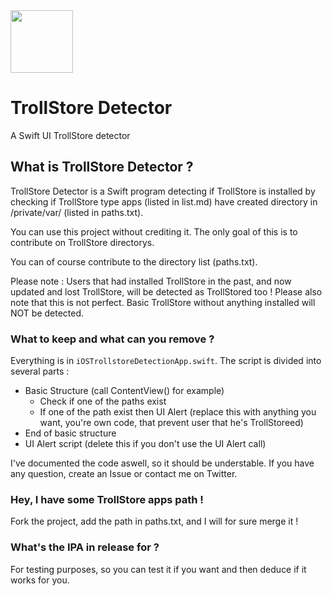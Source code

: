 <img src='https://i.ibb.co/Ksc0RFR/Pag-NX-modified.png' width=100>

# TrollStore Detector
A Swift UI TrollStore detector

## What is TrollStore Detector ?
TrollStore Detector is a Swift program detecting if TrollStore is installed by checking if TrollStore type apps (listed in list.md) have created directory in /private/var/ (listed in paths.txt).

You can use this project without crediting it. The only goal of this is to contribute on TrollStore directorys.

You can of course contribute to the directory list (paths.txt). 

Please note : Users that had installed TrollStore in the past, and now updated and lost TrollStore, will be detected as TrollStored too ! Please also note that this is not perfect. Basic TrollStore without anything installed will NOT be detected.
### What to keep and what can you remove ?
Everything is in `iOSTrollstoreDetectionApp.swift`. The script is divided into several parts :
- Basic Structure (call ContentView() for example)
  - Check if one of the paths exist
  - If one of the path exist then UI Alert (replace this with anything you want, you're own code, that prevent user that he's TrollStoreed)
- End of basic structure
- UI Alert script (delete this if you don't use the UI Alert call)

I've documented the code aswell, so it should be understable. If you have any question, create an Issue or contact me on Twitter.
### Hey, I have some TrollStore apps path !
Fork the project, add the path in paths.txt, and I will for sure merge it !
### What's the IPA in release for ?
For testing purposes, so you can test it if you want and then deduce if it works for you.
